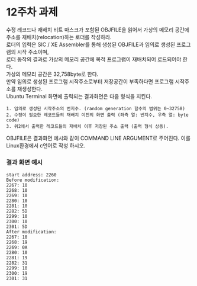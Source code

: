 # 12주차 과제

수정 레코드나 재배치 비트 마스크가 포함된 OBJFILE을 읽어서 가상의 메모리 공간에 주소를 재배치(relocation)하는 로더를 작성하라.  
로더의 입력은 SIC / XE Assembler를 통해 생성된 OBJFILE과 임의로 생성된 프로그램의 시작 주소이며,  
로더 동작의 결과로 가상의 메모리 공간에 목적 프로그램이 재배치되어 로드되어야 한다.  
가상의 메모리 공간은 32,758byte로 한다.  
만약 임의로 생성된 프로그램 시작주소로부터 저장공간이 부족하다면 프로그램 시작주소를 재생성한다.  
Ubuntu Terminal 화면에 출력되는 결과화면은 다음 형식을 지킨다.   

```
1. 임의로 생성된 시작주소의 번지수. (random generation 함수의 범위는 0~32758)
2. 수정이 필요한 레코드들의 재배치 이전의 화면 출력 (좌측 열: 번지수, 우측 열: byte code)
3. 위2에서 출력한 레코드들의 재배치 이후 저장된 주소 출력 (출력 형식 상동).
```

OBJFILE은 결과화면 예시와 같이 COMMAND LINE ARGUMENT로 주어진다. 이를 Linux환경에서 c언어로 작성 하시오.

### 결과 화면 예시

```
start address: 2260
Before modification:
2267: 10
2268: 10
2269: 10
2280: 10
2281: 10
2282: 5D
2299: 10
2300: 10
2301: 5D
After modification:
2267: 10
2268: 19
2269: 0A
2280: 10
2281: 19
2282: 31
2299: 10
2300: 19
2301: 31
```
